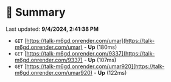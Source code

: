 # 📖 Summary
Last updated: **9/4/2024, 2:41:38 PM**

- `GET` [https://talk-m6gd.onrender.com/umar](https://talk-m6gd.onrender.com/umar) - **Up** (180ms)
- `GET` [https://talk-m6gd.onrender.com/9337](https://talk-m6gd.onrender.com/9337) - **Up** (107ms)
- `GET` [https://talk-m6gd.onrender.com/umar920](https://talk-m6gd.onrender.com/umar920) - **Up** (122ms)
